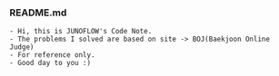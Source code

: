 ### README.md

	- Hi, this is JUNOFLOW's Code Note.
	- The problems I solved are based on site -> BOJ(Baekjoon Online Judge)
	- For reference only.
	- Good day to you :)
